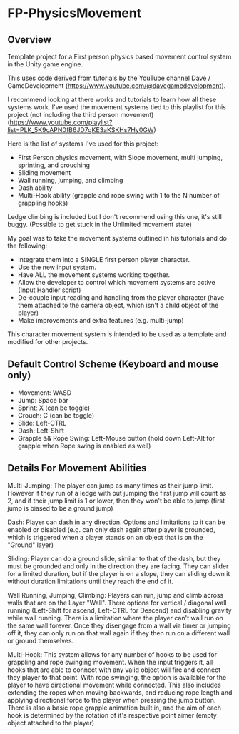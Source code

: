 # FP-PhysicsMovement

## Overview
Template project for a First person physics based movement control system in the Unity game engine.

This uses code derived from tutorials by the YouTube channel Dave / GameDevelopment (https://www.youtube.com/@davegamedevelopment). 

I recommend looking at there works and tutorials to learn how all these systems work. I've used the movement systems tied to this playlist for this project (not including the third person movement) (https://www.youtube.com/playlist?list=PLK_5K9cAPN0fB6JD7gKE3aKSKHs7Hy0GW)

Here is the list of systems I've used for this project:
- First Person physics movement, with Slope movement, multi jumping, sprinting, and crouching
- Sliding movement
- Wall running, jumping, and climbing
- Dash ability
- Multi-Hook ability (grapple and rope swing with 1 to the N number of grappling hooks)

Ledge climbing is included but I don't recommend using this one, it's still buggy. (Possible to get stuck in the Unlimited movement state)

My goal was to take the movement systems outlined in his tutorials and do the following: 
- Integrate them into a SINGLE first person player character.
- Use the new input system.
- Have ALL the movement systems working together.
- Allow the developer to control which movement systems are active (Input Handler script)
- De-couple input reading and handling from the player character (have them attached to the camera object, which isn't a child object of the player)
- Make improvements and extra features (e.g. multi-jump)

This character movement system is intended to be used as a template and modified for other projects.

## Default Control Scheme (Keyboard and mouse only)

- Movement: WASD
- Jump: Space bar
- Sprint: X (can be toggle)
- Crouch: C (can be toggle)
- Slide: Left-CTRL
- Dash: Left-Shift
- Grapple && Rope Swing: Left-Mouse button (hold down Left-Alt for grapple when Rope swing is enabled as well)

## Details For Movement Abilities

Multi-Jumping:
The player can jump as many times as their jump limit. However if they run of a ledge with out jumping the first jump will count as 2, and if their jump limit is 1 or lower, then they won't be able to jump (first jump is biased to be a ground jump)

Dash:
Player can dash in any direction. Options and limitations to it can be enabled or disabled (e.g. can only dash again after player is grounded, which is triggered when a player stands on an object that is on the "Ground" layer)

Sliding:
Player can do a ground slide, similar to that of the dash, but they must be grounded and only in the direction they are facing. They can slider for a limited duration, but if the player is on a slope, they can sliding down it without duration limitations until they reach the end of it.

Wall Running, Jumping, Climbing:
Players can run, jump and climb across walls that are on the Layer "Wall". There options for vertical / diagonal wall running (Left-Shift for ascend, Left-CTRL for Descend) and disabling gravity while wall running. There is a limitation where the player can't wall run on the same wall forever. Once they disengage from a wall via timer or jumping off it, they can only run on that wall again if they then run on a different wall or ground themselves.

Multi-Hook:
This system allows for any number of hooks to be used for grappling and rope swinging movement. When the input triggers it, all hooks that are able to connect with any valid object will fire and connect they player to that point. With rope swinging, the option is available for the player to have directional movement while connected. This also includes extending the ropes when moving backwards, and reducing rope length and applying directional force to the player when pressing the jump button. There is also a basic rope grapple animation built in, and the aim of each hook is determined by the rotation of it's respective point aimer (empty object attached to the player)
